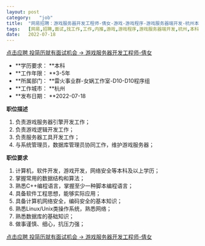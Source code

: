 ```yaml
---
layout:	post
category:	"job"
title:	"网易招聘：游戏服务器开发工程师-倩女-游戏-游戏程序-游戏服务器端开发-杭州本科3-5年"
tags:	[网易,招聘,面试,找工作,工作,内推,游戏,游戏程序,游戏服务器端开发,杭州,本科,3-5年]
date:	2022-07-18
---
```


[点击应聘 投简历就有面试机会 -> 游戏服务器开发工程师-倩女](http://mobile.bole.netease.com/bole/boleDetail?id=28731&employeeId=346f03c3cda5f04c&key=all)



- **学历要求： **本科
- **工作年限： **3-5年
- **所属部门： **雷火事业群-女娲工作室-D10-D10程序组
- **工作城市： **杭州
- **发布日期： **2022-07-18



**职位描述**
1. 负责游戏服务器引擎开发工作；
2. 负责游戏逻辑开发工作；
3. 负责服务器工具开发工作；
4. 与系统管理员，数据库管理员协同工作，维护游戏服务器；



**职位要求**
1. 计算机，软件开发，游戏开发，网络安全等本科及以上学历；
2. 掌握常用的数据结构和算法；
3. 熟悉C++编程语言，掌握至少一种脚本编程语言；
4. 具备软件工程思想，能够实际应用；
5. 具备计算机网络安全，编码安全的基本知识；
6. 熟悉Linux/Unix类操作系统，熟悉网络；
7. 熟悉数据库的基础知识；
8. 做事谨慎、细心，抗压力强；



[点击应聘 投简历就有面试机会 -> 游戏服务器开发工程师-倩女](http://mobile.bole.netease.com/bole/boleDetail?id=28731&employeeId=346f03c3cda5f04c&key=all)